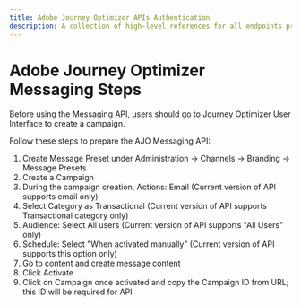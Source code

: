 ```yaml
---
title: Adobe Journey Optimizer APIs Authentication
description: A collection of high-level references for all endpoints provided by Adobe Journey Optimizer APIs.
---
```


# Adobe Journey Optimizer Messaging Steps

Before using the Messaging API, users should go to Journey Optimizer User Interface to create a campaign.

Follow these steps to prepare the AJO Messaging API:

1. Create Message Preset under Administration → Channels → Branding → Message Presets
2. Create a Campaign
3. During the campaign creation, Actions: Email (Current version of API supports email only)
4. Select Category as Transactional (Current version of API supports Transactional category only)
5. Audience: Select All users (Current version of API supports "All Users" only)
6. Schedule: Select "When activated manually"  (Current version of API supports this option only)
7. Go to content and create message content
8. Click Activate
9. Click on Campaign once activated and copy the Campaign ID from URL; this ID will be required for API
